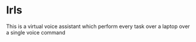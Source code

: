 # IrIs
This is a virtual voice assistant which perform every task over a laptop over a single voice command
